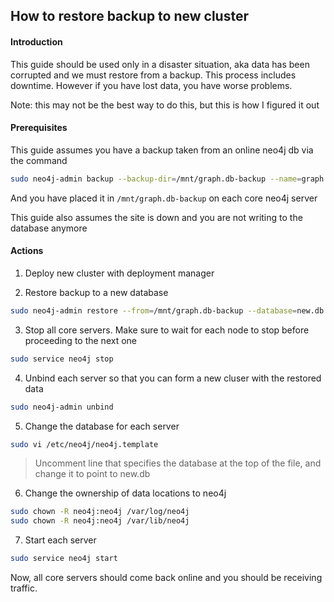 ## How to restore backup to new cluster

#### Introduction

This guide should be used only in a disaster situation, aka data has been corrupted and we must restore from a backup. This process includes downtime. However if you have lost data, you have worse problems.

Note: this may not be the best way to do this, but this is how I figured it out

#### Prerequisites

This guide assumes you have a backup taken from an online neo4j db via the command

```sh
sudo neo4j-admin backup --backup-dir=/mnt/graph.db-backup --name=graph.db-backup
```

And you have placed it in `/mnt/graph.db-backup` on each core neo4j server

This guide also assumes the site is down and you are not writing to the database anymore

#### Actions

1.  Deploy new cluster with deployment manager

2.  Restore backup to a new database

```sh
sudo neo4j-admin restore --from=/mnt/graph.db-backup --database=new.db
```

3.  Stop all core servers. Make sure to wait for each node to stop before proceeding to the next one

```sh
sudo service neo4j stop
```
    
4.  Unbind each server so that you can form a new cluser with the restored data

```sh
sudo neo4j-admin unbind
```
    
5.  Change the database for each server

```sh
sudo vi /etc/neo4j/neo4j.template
```

> Uncomment line that specifies the database at the top of the file, and change it to point to new.db
    
6.  Change the ownership of data locations to neo4j

```sh
sudo chown -R neo4j:neo4j /var/log/neo4j
sudo chown -R neo4j:neo4j /var/lib/neo4j
```
    
7.  Start each server

```sh
sudo service neo4j start
```

Now, all core servers should come back online and you should be receiving traffic.
